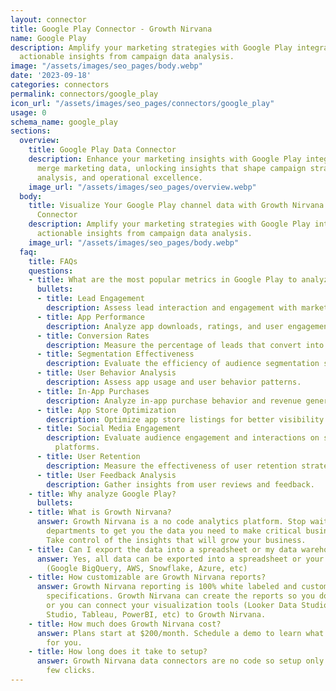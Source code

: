 ```yaml
---
layout: connector
title: Google Play Connector - Growth Nirvana
name: Google Play
description: Amplify your marketing strategies with Google Play integration, gaining
  actionable insights from campaign data analysis.
image: "/assets/images/seo_pages/body.webp"
date: '2023-09-18'
categories: connectors
permalink: connectors/google_play
icon_url: "/assets/images/seo_pages/connectors/google_play"
usage: 0
schema_name: google_play
sections:
  overview:
    title: Google Play Data Connector
    description: Enhance your marketing insights with Google Play integration. Seamlessly
      merge marketing data, unlocking insights that shape campaign strategies, lead
      analysis, and operational excellence.
    image_url: "/assets/images/seo_pages/overview.webp"
  body:
    title: Visualize Your Google Play channel data with Growth Nirvana's Google Play
      Connector
    description: Amplify your marketing strategies with Google Play integration, gaining
      actionable insights from campaign data analysis.
    image_url: "/assets/images/seo_pages/body.webp"
  faq:
    title: FAQs
    questions:
    - title: What are the most popular metrics in Google Play to analyze?
      bullets:
      - title: Lead Engagement
        description: Assess lead interaction and engagement with marketing materials.
      - title: App Performance
        description: Analyze app downloads, ratings, and user engagement.
      - title: Conversion Rates
        description: Measure the percentage of leads that convert into app users.
      - title: Segmentation Effectiveness
        description: Evaluate the efficiency of audience segmentation strategies.
      - title: User Behavior Analysis
        description: Assess app usage and user behavior patterns.
      - title: In-App Purchases
        description: Analyze in-app purchase behavior and revenue generation.
      - title: App Store Optimization
        description: Optimize app store listings for better visibility and app downloads.
      - title: Social Media Engagement
        description: Evaluate audience engagement and interactions on social media
          platforms.
      - title: User Retention
        description: Measure the effectiveness of user retention strategies.
      - title: User Feedback Analysis
        description: Gather insights from user reviews and feedback.
    - title: Why analyze Google Play?
      bullets:
    - title: What is Growth Nirvana?
      answer: Growth Nirvana is a no code analytics platform. Stop waiting for other
        departments to get you the data you need to make critical business decisions.
        Take control of the insights that will grow your business.
    - title: Can I export the data into a spreadsheet or my data warehouse?
      answer: Yes, all data can be exported into a spreadsheet or your data warehouse
        (Google BigQuery, AWS, Snowflake, Azure, etc)
    - title: How customizable are Growth Nirvana reports?
      answer: Growth Nirvana reporting is 100% white labeled and customized to your
        specifications. Growth Nirvana can create the reports so you don’t have to
        or you can connect your visualization tools (Looker Data Studio/Google Data
        Studio, Tableau, PowerBI, etc) to Growth Nirvana.
    - title: How much does Growth Nirvana cost?
      answer: Plans start at $200/month. Schedule a demo to learn what plan is best
        for you.
    - title: How long does it take to setup?
      answer: Growth Nirvana data connectors are no code so setup only requires a
        few clicks.
---
```

